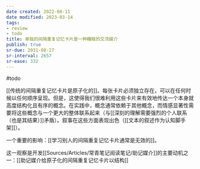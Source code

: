 ```yaml
---
date created: 2022-08-11
date modified: 2023-03-14
tags:
- review
- todo
title: 单独的间隔重复记忆卡片是一种糟糕的交流媒介
publish: true
sr-due: 2031-08-27
sr-interval: 2657
sr-ease: 332
---
```

#todo

[[传统的间隔重复记忆卡片是原子化的]]。每张卡片必须独立存在，可以在任何时候以任何顺序呈现。但是，这使得我们很难利用这些卡片来有效地传达一个本身就高度结构化且有序的概念。在实践中，概念通常依赖于其他概念，而情感显著性需要将这些概念与一个更大的整体联系起来（与[[深刻的理解需要强烈的个人联系（也是其结果）]]矛盾）。叙事在这些方面表现出色（[[文本的叙述作为认知脚手架]]）。

一个重要的影响：[[学习别人的间隔重复记忆卡片通常是无效的]]。

这一观察是开发[[Sources/Articles/常青笔记阅读笔记/助记媒介]]的主要动机之一：[[助记媒介给原子化的间隔重复记忆卡片以结构]]